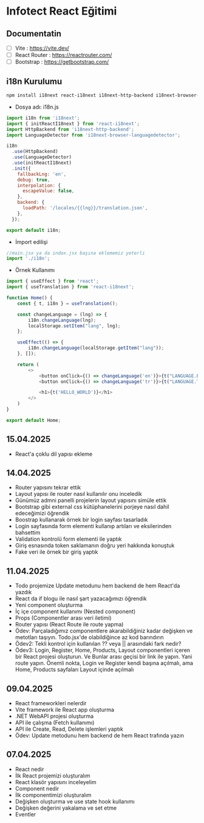 # Infotect React Eğitimi

## Documentatin
- [ ] Vite : https://vite.dev/
- [ ] React Router : https://reactrouter.com/
- [ ] Bootstrap : https://getbootstrap.com/

## i18n Kurulumu
```bash
npm install i18next react-i18next i18next-http-backend i18next-browser-languagedetector
```

- Dosya adı: i18n.js
```js
import i18n from 'i18next';
import { initReactI18next } from 'react-i18next';
import HttpBackend from 'i18next-http-backend';
import LanguageDetector from 'i18next-browser-languagedetector';

i18n
  .use(HttpBackend)
  .use(LanguageDetector)
  .use(initReactI18next)
  .init({
    fallbackLng: 'en',
    debug: true,
    interpolation: {
      escapeValue: false,
    },
    backend: {
      loadPath: '/locales/{{lng}}/translation.json',
    },
  });

export default i18n;
```

- İmport edilişi
```js
//main.jsx ya da index.jsx başına eklememiz yeterli
import './i18n';
```

- Örnek Kullanımı
```js
import { useEffect } from 'react';
import { useTranslation } from 'react-i18next';

function Home() {
    const { t, i18n } = useTranslation();

    const changeLanguage = (lng) => {
        i18n.changeLanguage(lng);
        localStorage.setItem("lang", lng);
    };

    useEffect(() => {
        i18n.changeLanguage(localStorage.getItem("lang"));
    }, []);

    return (
        <>
            <button onClick={() => changeLanguage('en')}>{t("LANGUAGE.EN")}</button>
            <button onClick={() => changeLanguage('tr')}>{t("LANGUAGE.TR")}</button>

            <h1>{t('HELLO_WORLD')}</h1>
        </>
    )
}

export default Home;
```

## 15.04.2025
- React'a çoklu dil yapısı ekleme

## 14.04.2025
- Router yapısını tekrar ettik
- Layout yapısı ile router nasıl kullanılır onu inceledik
- Günümüz admni panelli projelerin layout yapısını simüle ettik
- Bootstrap gibi external css kütüphanelerini porjeye nasıl dahil edeceğimizi öğrendik
- Boostrap kullanarak örnek bir login sayfası tasarladık
- Login sayfasında form elementi kullanıp artıları ve eksilerinden bahsettim
- Validation kontrolü form elementi ile yaptık
- Giriş esnasında token saklamanın doğru yeri hakkında konuştuk
- Fake veri ile örnek bir giriş yaptık

## 11.04.2025
- Todo projemize Update metodunu hem backend de hem React'da yazdık
- React da if blogu ile nasıl şart yazacağımızı öğrendik
- Yeni component oluşturma
- İç içe component kullanımı (Nested component)
- Props (Componentler arası veri iletimi)
- Router yapısı (React Route ile route yapma)
- Ödev: Parçaladığımız componentlere akarabildiğiniz kadar değişken ve metotları taşıyın. Todo.jsx'de olabildiğince az kod barındırın
- Ödev2: Tekli kontrol için kullanılan ?? veya || arasındaki fark nedir?
- Ödev3: Login, Register, Home, Products, Layout componentleri içeren bir React projesi oluşturun. Ve Bunlar arası geçisi bir link ile yapın. Yani route yapın. Önemli nokta, Login ve Register kendi başına açılmalı, ama Home, Products sayfaları Layout içinde açılmalı

## 09.04.2025
- React frameworkleri nelerdir
- Vite framework ile React app oluşturma
- .NET WebAPI projesi oluşturma
- API ile çalışma (Fetch kullanımı)
- API ile Create, Read, Delete işlemleri yaptık
- Ödev: Update metodunu hem backend de hem React trafında yazın

## 07.04.2025
- React nedir
- İlk React projemizi oluşturalım
- React klasör yapısını inceleyelim
- Component nedir
- İlk componentimizi oluşturalım
- Değişken oluşturma ve use state hook kullanımı
- Değişken değerini yakalama ve set etme
- Eventler